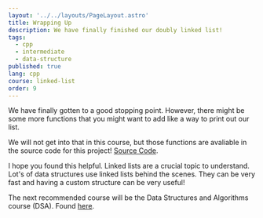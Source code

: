 ```yaml
---
layout: '../../layouts/PageLayout.astro'
title: Wrapping Up
description: We have finally finished our doubly linked list!
tags:
  - cpp
  - intermediate
  - data-structure
published: true
lang: cpp
course: linked-list
order: 9
---
```


We have finally gotten to a good stopping point. However, there might be some more functions that you might want to add like a way to print out our list.

We will not get into that in this course, but those functions are avaliable in the source code for this project! [Source Code](https://github.com/paperwrld/codesantacruz-solutions/blob/main/linked-list/linked_list.h).

I hope you found this helpful. Linked lists are a crucial topic to understand. Lot's of data structures use linked lists behind the scenes. They can be very fast and having a custom structure can be very useful!

The next recommended course will be the Data Structures and Algorithms course (DSA). Found [here](https://codesantacruz.com/courses/cpp/dsa/intro/).